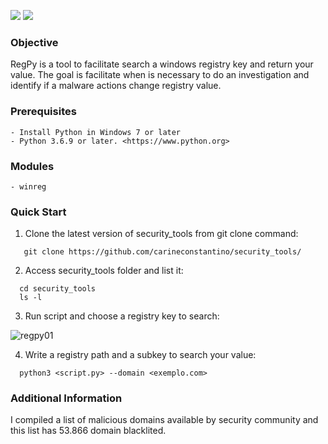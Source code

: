 <p>
 <img src="https://img.shields.io/badge/MWR-v.0.1-yellow" />
 <img src="https://img.shields.io/badge/python-v3.6.9-blue" />
 </p>
 
### Objective

RegPy is a tool to facilitate search a windows registry key and return your value. The goal is facilitate when is necessary to do an investigation and identify if a malware actions change registry value. 


### Prerequisites

```
- Install Python in Windows 7 or later
- Python 3.6.9 or later. <https://www.python.org>
```

### Modules

```
- winreg
```

### Quick Start

1. Clone the latest version of security_tools from git clone command:

 ```
    git clone https://github.com/carineconstantino/security_tools/
 ```
    
 2. Access security_tools folder and list it:
 
 ```
   cd security_tools
   ls -l
 ```
 
 3. Run script and choose a registry key to search: 
 
 ![regpy01](https://user-images.githubusercontent.com/53983340/82765366-a25bf680-9dec-11ea-893c-924bebea074a.png)
 
 4. Write a registry path and a subkey to search your value:
 
 
 
 ```
   python3 <script.py> --domain <exemplo.com> 
 ```
 
 ### Additional Information
 
 I compiled a list of malicious domains available by security community and this list has 53.866 domain blacklited. 

